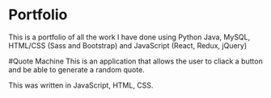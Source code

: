 # Portfolio
This is a portfolio of all the work I have done using Python Java, MySQL, HTML/CSS (Sass and Bootstrap) and JavaScript (React, Redux, jQuery)

#Quote Machine
This is an application that allows the user to cliack a button and be able to generate a random quote.

This was written in JavaScript, HTML, CSS.
